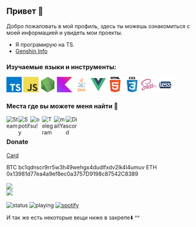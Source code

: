 ## Привет 👋

Добро пожаловать в мой профиль, здесь ты можешь ознакомиться с моей информацией и увидеть мои проекты.
- Я програмирую на TS.
- [Genshin Info](https://github.com/genshin-info)

### **Изучаемые языки и инструменты:**

<img height="40" src="https://raw.githubusercontent.com/github/explore/80688e429a7d4ef2fca1e82350fe8e3517d3494d/topics/typescript/typescript.png">    <img height="40" src="https://raw.githubusercontent.com/github/explore/80688e429a7d4ef2fca1e82350fe8e3517d3494d/topics/javascript/javascript.png"> <img height="40" src="https://raw.githubusercontent.com/github/explore/80688e429a7d4ef2fca1e82350fe8e3517d3494d/topics/nodejs/nodejs.png"> <img height="40" src="https://raw.githubusercontent.com/github/explore/80688e429a7d4ef2fca1e82350fe8e3517d3494d/topics/kotlin/kotlin.png"> <img height="40" src="https://raw.githubusercontent.com/github/explore/80688e429a7d4ef2fca1e82350fe8e3517d3494d/topics/java/java.png">  <img height="40" src="https://raw.githubusercontent.com/github/explore/80688e429a7d4ef2fca1e82350fe8e3517d3494d/topics/vue/vue.png">    <img height="40" src="https://raw.githubusercontent.com/github/explore/80688e429a7d4ef2fca1e82350fe8e3517d3494d/topics/html/html.png">     <img height="40" src="https://raw.githubusercontent.com/github/explore/80688e429a7d4ef2fca1e82350fe8e3517d3494d/topics/css/css.png">  <img height="40" src="https://raw.githubusercontent.com/github/explore/80688e429a7d4ef2fca1e82350fe8e3517d3494d/topics/sass/sass.png"> <img height="40" src="https://raw.githubusercontent.com/github/explore/80688e429a7d4ef2fca1e82350fe8e3517d3494d/topics/less/less.png">   


### Места где вы можете меня найти :eyes:

<a href="https://steamcommunity.com/id/livixx/">
  <img align="left" alt="Steam" width="31px" src="https://raw.githubusercontent.com/MrLivixx/MrLivixx/master/assets/steam.svg" />
</a>

<a href="https://open.spotify.com/user/j7q7fs4uy5desr3ld4lzvjzsr">
  <img align="left" alt="Spotify" width="31px" src="https://raw.githubusercontent.com/MrLivixx/MrLivixx/master/assets/spotify.svg" />
</a>

<a href="https://osu.ppy.sh/users/14696701">
  <img align="left" alt="osu!" width="31px" src="https://raw.githubusercontent.com/MrLivixx/MrLivixx/master/assets/osu.png" />
</a> 

<a href="https://t.me/livixx">
  <img align="left" alt="Telegram" width="31px" src="https://raw.githubusercontent.com/MrLivixx/MrLivixx/master/assets/telegram.svg" />
</a>

<a href="mailto:me@mrlivixx.me">
  <img align="left" alt="mailYa" width="31px" src="https://raw.githubusercontent.com/MrLivixx/MrLivixx/master/assets/email.svg" />
</a>

<a href="https://discord.gg/Livixx">
  <img align="left" alt="Discord" width="31px" src="https://raw.githubusercontent.com/MrLivixx/MrLivixx/master/assets/discord.svg" />
</a>

<br>
<br>


### Donate
[Card](https://donate.mrlivixx.me)

BTC bc1qdnscr9rr5w3h49wehgx4dudlfxdv2lk4l4umuv
ETH 0x13981d77ea4a9ef8ec0a3757D9198c87542C8389

<a href="https://github.com/mrlivixx">
  <img align="center" src="https://github-readme-stats.anuraghazra1.vercel.app/api?username=mrlivixx&show_icons=true&count_private=true&theme=blueberry&hide_border=true">
</a>
<br>
<a href="https://wakatime.com/@MrLivixx">
  <img src="https://github-readme-stats.vercel.app/api/wakatime?username=MrLivixx&show_icons=true&hide_border=true&theme=blueberry&layout=compact">
</a>  




![status](https://dev.discordprofiles.me/badge/status/502948927809781763?simple=true)
![playing](https://dev.discordprofiles.me/badge/playing/502948927809781763)
[![spotify](https://dev.discordprofiles.me/badge/spotify/502948927809781763)](https://dev.discordprofiles.me/openspotify/502948927809781763)

И так же есть некоторые вещи ниже в закрепе⬇️ ^^ 
